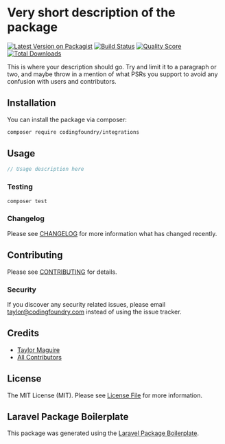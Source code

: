 # Very short description of the package

[![Latest Version on Packagist](https://img.shields.io/packagist/v/codingfoundry/integrations.svg?style=flat-square)](https://packagist.org/packages/codingfoundry/integrations)
[![Build Status](https://img.shields.io/travis/codingfoundry/integrations/master.svg?style=flat-square)](https://travis-ci.org/codingfoundry/integrations)
[![Quality Score](https://img.shields.io/scrutinizer/g/codingfoundry/integrations.svg?style=flat-square)](https://scrutinizer-ci.com/g/codingfoundry/integrations)
[![Total Downloads](https://img.shields.io/packagist/dt/codingfoundry/integrations.svg?style=flat-square)](https://packagist.org/packages/codingfoundry/integrations)

This is where your description should go. Try and limit it to a paragraph or two, and maybe throw in a mention of what PSRs you support to avoid any confusion with users and contributors.

## Installation

You can install the package via composer:

```bash
composer require codingfoundry/integrations
```

## Usage

``` php
// Usage description here
```

### Testing

``` bash
composer test
```

### Changelog

Please see [CHANGELOG](CHANGELOG.md) for more information what has changed recently.

## Contributing

Please see [CONTRIBUTING](CONTRIBUTING.md) for details.

### Security

If you discover any security related issues, please email taylor@codingfoundry.com instead of using the issue tracker.

## Credits

- [Taylor Maguire](https://github.com/codingfoundry)
- [All Contributors](../../contributors)

## License

The MIT License (MIT). Please see [License File](LICENSE.md) for more information.

## Laravel Package Boilerplate

This package was generated using the [Laravel Package Boilerplate](https://laravelpackageboilerplate.com).